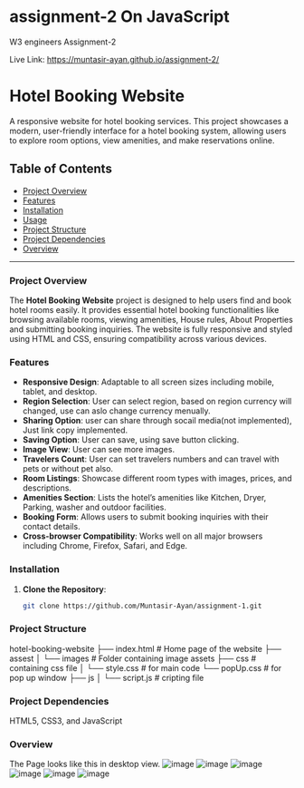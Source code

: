 # assignment-2 On JavaScript 
W3 engineers Assignment-2

Live Link: https://muntasir-ayan.github.io/assignment-2/
# Hotel Booking Website

A responsive website for hotel booking services. This project showcases a modern, user-friendly interface for a hotel booking system, allowing users to explore room options, view amenities, and make reservations online.

## Table of Contents
- [Project Overview](#project-overview)
- [Features](#features)
- [Installation](#installation)
- [Usage](#usage)
- [Project Structure](#project-structure)
- [Project Dependencies](#Dependencies)
- [Overview](#Overview)


---

### Project Overview

The **Hotel Booking Website** project is designed to help users find and book hotel rooms easily. It provides essential hotel booking functionalities like browsing available rooms, viewing amenities, House rules, About Properties and submitting booking inquiries. The website is fully responsive and styled using HTML and CSS, ensuring compatibility across various devices.

### Features

- **Responsive Design**: Adaptable to all screen sizes including mobile, tablet, and desktop.
- **Region Selection**: User can select region, based on region currency will changed, use can aslo change currency menually.
- **Sharing Option**: user can share through socail media(not implemented), Just link copy implemented.
- **Saving Option**: User can save, using save button clicking.
- **Image View**: User can see more images.
- **Travelers Count**: User can set travelers numbers and can travel with pets or without pet also.
- **Room Listings**: Showcase different room types with images, prices, and descriptions.
- **Amenities Section**: Lists the hotel’s amenities like Kitchen, Dryer, Parking, washer and outdoor  facilities.
- **Booking Form**: Allows users to submit booking inquiries with their contact details.
- **Cross-browser Compatibility**: Works well on all major browsers including Chrome, Firefox, Safari, and Edge.

### Installation

1. **Clone the Repository**:
   ```bash
   git clone https://github.com/Muntasir-Ayan/assignment-1.git

### Project Structure

hotel-booking-website
├── index.html          # Home page of the website
├── assest
│   └── images          # Folder containing image assets
├── css                 # containing css file 
│   └── style.css       # for main code
    └── popUp.css       # for pop up window
├── js
│   └── script.js      # cripting file

### Project Dependencies
HTML5, CSS3, and JavaScript

### Overview

The Page looks like this in desktop view.
![image](https://github.com/user-attachments/assets/384de628-6d8b-4bf1-9f9f-01d6b6f75f48)
![image](https://github.com/user-attachments/assets/2c5c4690-61b0-4ae5-a262-ef0f49a3de2d)
![image](https://github.com/user-attachments/assets/79169918-a0f7-4ad5-852d-579de308b4e2)
![image](https://github.com/user-attachments/assets/bd433226-b084-4ea5-884a-7f260ee76411)
![image](https://github.com/user-attachments/assets/bedc6536-2f90-4ef1-a446-46c5103ce184)
![image](https://github.com/user-attachments/assets/dce0acbe-f63c-453a-b5c5-963b63d8ea2a)










